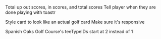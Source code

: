 <!-- JAVASCRIPT -->
Total up out scores, in scores, and total scores
Tell player when they are done playing with toastr
<!-- HTML / BOOTSTRAP -->
Style card to look like an actual golf card
Make sure it's responsive
<!-- BUGS -->

<!-- FOLLOW UP -->

<!-- NOTES -->
Spanish Oaks Golf Course's teeTypeIDs start at 2 instead of 1

